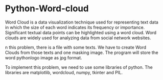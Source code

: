 # Python-Word-cloud
Word Cloud is a data visualization technique used for representing text data in which the size of each word indicates its frequency or importance. Significant textual data points can be highlighted using a word cloud. Word clouds are widely used for analyzing data from social network websites.

n this problem, there is a file with some texts. We have to create Word Clouds from those texts and one masking image. The program will store the word pythonlogo image as jpg format.

To implement this problem, we need to use some libraries of python. The libraries are matplotlib, wordcloud, numpy, tkinter and PIL.
